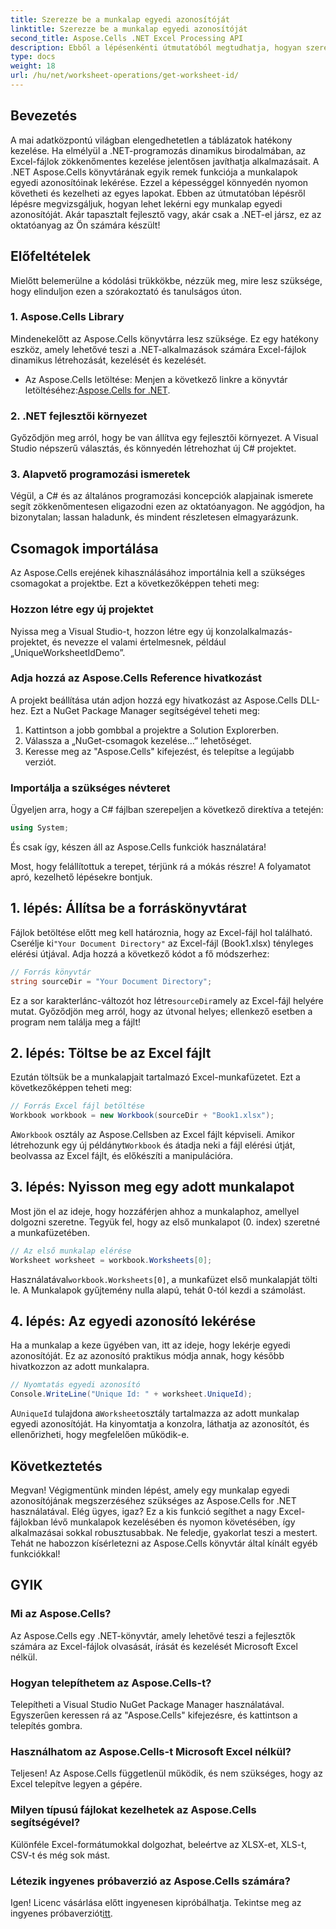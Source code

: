 ```yaml
---
title: Szerezze be a munkalap egyedi azonosítóját
linktitle: Szerezze be a munkalap egyedi azonosítóját
second_title: Aspose.Cells .NET Excel Processing API
description: Ebből a lépésenkénti útmutatóból megtudhatja, hogyan szerezheti be egy munkalap egyedi azonosítóját az Aspose.Cells for .NET használatával. Hatékonyabban kezelheti táblázatait.
type: docs
weight: 18
url: /hu/net/worksheet-operations/get-worksheet-id/
---
```

## Bevezetés
A mai adatközpontú világban elengedhetetlen a táblázatok hatékony kezelése. Ha elmélyül a .NET-programozás dinamikus birodalmában, az Excel-fájlok zökkenőmentes kezelése jelentősen javíthatja alkalmazásait. A .NET Aspose.Cells könyvtárának egyik remek funkciója a munkalapok egyedi azonosítóinak lekérése. Ezzel a képességgel könnyedén nyomon követheti és kezelheti az egyes lapokat. Ebben az útmutatóban lépésről lépésre megvizsgáljuk, hogyan lehet lekérni egy munkalap egyedi azonosítóját. Akár tapasztalt fejlesztő vagy, akár csak a .NET-el jársz, ez az oktatóanyag az Ön számára készült!
## Előfeltételek
Mielőtt belemerülne a kódolási trükkökbe, nézzük meg, mire lesz szüksége, hogy elinduljon ezen a szórakoztató és tanulságos úton.
### 1. Aspose.Cells Library
Mindenekelőtt az Aspose.Cells könyvtárra lesz szüksége. Ez egy hatékony eszköz, amely lehetővé teszi a .NET-alkalmazások számára Excel-fájlok dinamikus létrehozását, kezelését és kezelését. 
-  Az Aspose.Cells letöltése: Menjen a következő linkre a könyvtár letöltéséhez:[Aspose.Cells for .NET](https://releases.aspose.com/cells/net/).
### 2. .NET fejlesztői környezet
Győződjön meg arról, hogy be van állítva egy fejlesztői környezet. A Visual Studio népszerű választás, és könnyedén létrehozhat új C# projektet.
### 3. Alapvető programozási ismeretek
Végül, a C# és az általános programozási koncepciók alapjainak ismerete segít zökkenőmentesen eligazodni ezen az oktatóanyagon. Ne aggódjon, ha bizonytalan; lassan haladunk, és mindent részletesen elmagyarázunk.
## Csomagok importálása
Az Aspose.Cells erejének kihasználásához importálnia kell a szükséges csomagokat a projektbe. Ezt a következőképpen teheti meg:
### Hozzon létre egy új projektet
Nyissa meg a Visual Studio-t, hozzon létre egy új konzolalkalmazás-projektet, és nevezze el valami értelmesnek, például „UniqueWorksheetIdDemo”.
### Adja hozzá az Aspose.Cells Reference hivatkozást
A projekt beállítása után adjon hozzá egy hivatkozást az Aspose.Cells DLL-hez. Ezt a NuGet Package Manager segítségével teheti meg:
1. Kattintson a jobb gombbal a projektre a Solution Explorerben.
2. Válassza a „NuGet-csomagok kezelése…” lehetőséget.
3. Keresse meg az "Aspose.Cells" kifejezést, és telepítse a legújabb verziót.
### Importálja a szükséges névteret
Ügyeljen arra, hogy a C# fájlban szerepeljen a következő direktíva a tetején:
```csharp
using System;
```
És csak így, készen áll az Aspose.Cells funkciók használatára!

Most, hogy felállítottuk a terepet, térjünk rá a mókás részre! A folyamatot apró, kezelhető lépésekre bontjuk.
## 1. lépés: Állítsa be a forráskönyvtárat
 Fájlok betöltése előtt meg kell határoznia, hogy az Excel-fájl hol található. Cserélje ki`"Your Document Directory"` az Excel-fájl (Book1.xlsx) tényleges elérési útjával.
Adja hozzá a következő kódot a fő módszerhez:
```csharp
// Forrás könyvtár
string sourceDir = "Your Document Directory";
```
 Ez a sor karakterlánc-változót hoz létre`sourceDir`amely az Excel-fájl helyére mutat. Győződjön meg arról, hogy az útvonal helyes; ellenkező esetben a program nem találja meg a fájlt!
## 2. lépés: Töltse be az Excel fájlt
Ezután töltsük be a munkalapjait tartalmazó Excel-munkafüzetet. Ezt a következőképpen teheti meg:
```csharp
// Forrás Excel fájl betöltése
Workbook workbook = new Workbook(sourceDir + "Book1.xlsx");
```
 A`Workbook` osztály az Aspose.Cellsben az Excel fájlt képviseli. Amikor létrehozunk egy új példányt`Workbook` és átadja neki a fájl elérési útját, beolvassa az Excel fájlt, és előkészíti a manipulációra.
## 3. lépés: Nyisson meg egy adott munkalapot
Most jön el az ideje, hogy hozzáférjen ahhoz a munkalaphoz, amellyel dolgozni szeretne. Tegyük fel, hogy az első munkalapot (0. index) szeretné a munkafüzetében.
```csharp
// Az első munkalap elérése
Worksheet worksheet = workbook.Worksheets[0];
```
 Használatával`workbook.Worksheets[0]`, a munkafüzet első munkalapját tölti le. A Munkalapok gyűjtemény nulla alapú, tehát 0-tól kezdi a számolást.
## 4. lépés: Az egyedi azonosító lekérése
Ha a munkalap a keze ügyében van, itt az ideje, hogy lekérje egyedi azonosítóját. Ez az azonosító praktikus módja annak, hogy később hivatkozzon az adott munkalapra.
```csharp
// Nyomtatás egyedi azonosító
Console.WriteLine("Unique Id: " + worksheet.UniqueId);
```
 A`UniqueId` tulajdona a`Worksheet`osztály tartalmazza az adott munkalap egyedi azonosítóját. Ha kinyomtatja a konzolra, láthatja az azonosítót, és ellenőrizheti, hogy megfelelően működik-e. 
## Következtetés
Megvan! Végigmentünk minden lépést, amely egy munkalap egyedi azonosítójának megszerzéséhez szükséges az Aspose.Cells for .NET használatával. Elég ügyes, igaz? Ez a kis funkció segíthet a nagy Excel-fájlokban lévő munkalapok kezelésében és nyomon követésében, így alkalmazásai sokkal robusztusabbak. Ne feledje, gyakorlat teszi a mestert. Tehát ne habozzon kísérletezni az Aspose.Cells könyvtár által kínált egyéb funkciókkal!
## GYIK
### Mi az Aspose.Cells?
Az Aspose.Cells egy .NET-könyvtár, amely lehetővé teszi a fejlesztők számára az Excel-fájlok olvasását, írását és kezelését Microsoft Excel nélkül.
### Hogyan telepíthetem az Aspose.Cells-t?
Telepítheti a Visual Studio NuGet Package Manager használatával. Egyszerűen keressen rá az "Aspose.Cells" kifejezésre, és kattintson a telepítés gombra.
### Használhatom az Aspose.Cells-t Microsoft Excel nélkül?
Teljesen! Az Aspose.Cells függetlenül működik, és nem szükséges, hogy az Excel telepítve legyen a gépére.
### Milyen típusú fájlokat kezelhetek az Aspose.Cells segítségével?
Különféle Excel-formátumokkal dolgozhat, beleértve az XLSX-et, XLS-t, CSV-t és még sok mást.
### Létezik ingyenes próbaverzió az Aspose.Cells számára?
 Igen! Licenc vásárlása előtt ingyenesen kipróbálhatja. Tekintse meg az ingyenes próbaverziót[itt](https://releases.aspose.com/).